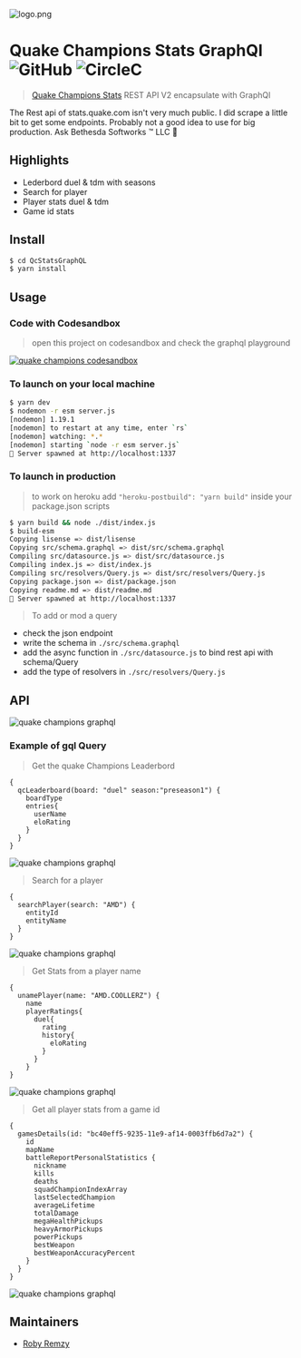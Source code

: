 ![logo.png](https://stats.quake.com/logo.png)

# Quake Champions Stats GraphQl ![GitHub][li-badge] ![CircleC][ci-badge]


> [Quake Champions Stats](https://stats.quake.com/) REST API V2 encapsulate with GraphQl

The Rest api of stats.quake.com isn't very much public. I did scrape a little bit to get some endpoints.
Probably not a good idea to use for big production. Ask Bethesda Softworks ™ LLC 💜


## Highlights

- Lederbord duel & tdm with seasons
- Search for player
- Player stats duel & tdm
- Game id stats


## Install

```sh
$ cd QcStatsGraphQL
$ yarn install
```


## Usage

### Code with Codesandbox
>open this project on codesandbox and check the graphql  playground

[![quake champions codesandbox](https://codesandbox.io/static/img/play-codesandbox.svg)][codeSandBoxUrl]

### To launch on your local machine

```sh
$ yarn dev
$ nodemon -r esm server.js
[nodemon] 1.19.1
[nodemon] to restart at any time, enter `rs`
[nodemon] watching: *.*
[nodemon] starting `node -r esm server.js`
🚀 Server spawned at http://localhost:1337
```

### To launch in production
> to work on heroku add `"heroku-postbuild": "yarn build"` inside your package.json scripts

```sh
$ yarn build && node ./dist/index.js
$ build-esm
Copying lisense => dist/lisense
Copying src/schema.graphql => dist/src/schema.graphql
Compiling src/datasource.js => dist/src/datasource.js
Compiling index.js => dist/index.js
Compiling src/resolvers/Query.js => dist/src/resolvers/Query.js
Copying package.json => dist/package.json
Copying readme.md => dist/readme.md
🚀 Server spawned at http://localhost:1337
```

> To add or mod a query

- check the json endpoint
- write the schema in `./src/schema.graphql`
- add the async function in `./src/datasource.js` to bind rest api with schema/Query
- add the type of resolvers in `./src/resolvers/Query.js`

## API

![quake champions graphql](https://i.ibb.co/f2yLmbd/Screenshot-from-2019-09-03-19-33-16.png)

### Example of gql Query

> Get the quake Champions Leaderbord

```gql
{
  qcLeaderboard(board: "duel" season:"preseason1") {
    boardType
    entries{
      userName
      eloRating
    }
  }
}
```

![quake champions graphql](https://i.ibb.co/9b6pSKc/Screenshot-from-2019-09-03-19-27-53.png)

> Search for a player

```gql
{
  searchPlayer(search: "AMD") {
    entityId
    entityName
  }
}
```

![quake champions graphql](https://i.ibb.co/XbQdGC9/Screenshot-from-2019-09-03-19-28-59.png)

> Get Stats from a player name

```gql
{
  unamePlayer(name: "AMD.COOLLERZ") {
    name
    playerRatings{
      duel{
        rating
        history{
          eloRating
        }
      }
    }
}
```

![quake champions graphql](https://i.ibb.co/LkwMJgc/Screenshot-from-2019-09-03-19-30-26.png)

> Get all player stats from a game id

```gql
{
  gamesDetails(id: "bc40eff5-9235-11e9-af14-0003ffb6d7a2") {
    id
    mapName
    battleReportPersonalStatistics {
      nickname
      kills
      deaths
      squadChampionIndexArray
      lastSelectedChampion
      averageLifetime
      totalDamage
      megaHealthPickups
      heavyArmorPickups
      powerPickups
      bestWeapon
      bestWeaponAccuracyPercent
    }
  }
}
```

![quake champions graphql](https://i.ibb.co/JBqt6kk/Screenshot-from-2019-09-03-19-31-21.png)

## Maintainers

- [Roby Remzy][me]


[me]: https://github.com/RobyRemzy
[li-badge]: https://img.shields.io/github/license/RobyRemzy/QcStatsGraphQL
[ci-badge]: https://img.shields.io/circleci/build/github/RobyRemzy/QcStatsGraphQL?label=CircleCI
[codeSandBoxUrl]: https://codesandbox.io/s/github/RobyRemzy/QcStatsGraphQL
